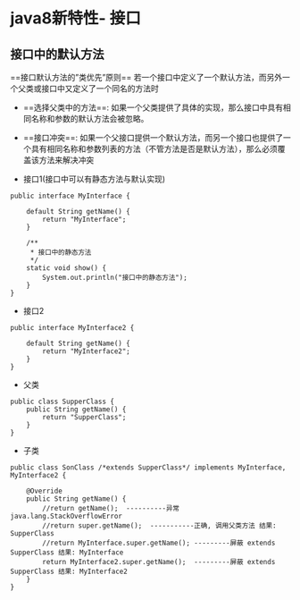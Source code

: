 # java8新特性- 接口

## 接口中的默认方法
==接口默认方法的”类优先”原则==
若一个接口中定义了一个默认方法，而另外一个父类或接口中又定义了一个同名的方法时
- ==选择父类中的方法==: 如果一个父类提供了具体的实现，那么接口中具有相同名称和参数的默认方法会被忽略。
- ==接口冲突==: 如果一个父接口提供一个默认方法，而另一个接口也提供了一个具有相同名称和参数列表的方法（不管方法是否是默认方法），那么必须覆盖该方法来解决冲突


- 接口1(接口中可以有静态方法与默认实现)

```
public interface MyInterface {
    
    default String getName() {
        return "MyInterface";
    }

    /**
     * 接口中的静态方法
     */
    static void show() {
        System.out.println("接口中的静态方法");
    }
}

```
- 接口2

```
public interface MyInterface2 {

    default String getName() {
        return "MyInterface2";
    }
}

```
- 父类

```
public class SupperClass {
    public String getName() {
        return "SupperClass";
    }
}
```

- 子类

```
public class SonClass /*extends SupperClass*/ implements MyInterface, MyInterface2 {

    @Override
    public String getName() {
        //return getName();  ----------异常 java.lang.StackOverflowError
        //return super.getName();  -----------正确, 调用父类方法 结果: SupperClass
        //return MyInterface.super.getName(); ---------屏蔽 extends SupperClass 结果: MyInterface
        return MyInterface2.super.getName();  ---------屏蔽 extends SupperClass 结果: MyInterface2
    }
}
```